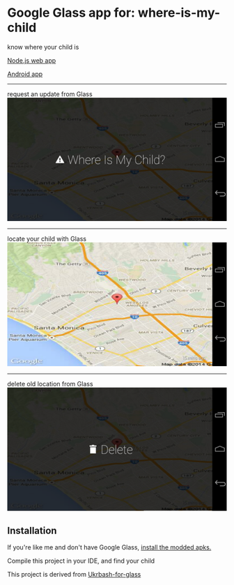 Google Glass app for: where-is-my-child
=============
 
know where your child is

[Node.js web app](https://github.com/cooltoast/internet-where-is-my-child)

[Android app](https://github.com/cooltoast/where-is-my-child)

***
request an update from Glass
![](whereismychild1.png "request an update")
***
locate your child with Glass
![](whereismychild3.png "locate your child")
***
delete old location from Glass
![](whereismychild2.png "delete old location")

Installation
---
If you're like me and don't have Google Glass, [install the modded apks.](https://github.com/cooltoast/GoogleGlass#installation)

Compile this project in your IDE, and find your child

This project is derived from [Ukrbash-for-glass](https://github.com/pif/ukrbash-for-glass)
